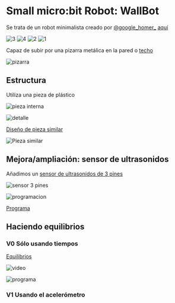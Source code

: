 # Small micro:bit Robot: WallBot

Se trata de un robot minimalista creado por [@google_homer_](https://twitter.com/google_homer_) [aquí](https://twitter.com/google_homer_/status/1178613025651089409)

![3](https://pbs.twimg.com/media/EFtGSH7U4AAQ_p0?format=jpg)
![4](https://pbs.twimg.com/media/EFtGSIAUYAEYRKM?format=jpg)
![2](https://pbs.twimg.com/media/EFtGSH8U0AEQXpm?format=jpg)
![1](https://pbs.twimg.com/media/EFtGSH6UEAEw-_H?format=jpg)

Capaz de subir por una pizarra metálica en la pared o [techo](https://twitter.com/google_homer_/status/1178256467272466432)

![pizarra](https://pbs.twimg.com/media/EFnKBWtU4AIGRUK?format=jpg&name=4096x4096)

## Estructura

Utiliza una pieza de plástico

![pieza interna](https://pbs.twimg.com/media/EFy5GpgU8AYRq-j?format=jpg&name=900x900)

![detalle](https://pbs.twimg.com/media/EFy5GL3VAAICy7F?format=jpg&name=900x900)

[Diseño de pieza similar](https://www.tinkercad.com/things/c2KHwhFIUlu)

![Pieza similar](https://csg.tinkercad.com/things/c2KHwhFIUlu/t725.png)

## Mejora/ampliación: sensor de ultrasonidos
Añadimos un [sensor de ultrasonidos de 3 pines](https://www.elecfreaks.com/estore/sonar-bit-for-micro-bit-ultrasonic-sensor-distance-measuring-3v-5v.html)

![sensor 3 pines](https://i.imgur.com/fvYx5lR.jpg)

![programacion](https://www.elecfreaks.com/estore/media/wysiwyg/QQ_20190226134336.png)

[Programa](https://makecode.microbit.org/_RW0VecFL0dJw)

## Haciendo equilibrios

### V0 Sólo usando tiempos
[Equilibrios](https://twitter.com/google_homer_/status/1178930713921376258)

![video](https://twitter.com/i/status/1178930713921376258)

![programa](https://pbs.twimg.com/media/EFxnnitU4AABJvD?format=png&name=small)

### V1 Usando el acelerómetro
